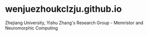 # wenjuezhoukclzju.github.io
Zhejiang University, Yishu Zhang's Research Group - Memristor and Neuromorphic Computing
